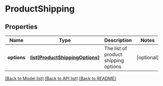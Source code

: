 # ProductShipping

## Properties
Name | Type | Description | Notes
------------ | ------------- | ------------- | -------------
**options** | [**list[ProductShippingOptions]**](ProductShippingOptions.md) | The list of product shipping options  | [optional] 

[[Back to Model list]](../README.md#documentation-for-models) [[Back to API list]](../README.md#documentation-for-api-endpoints) [[Back to README]](../README.md)


